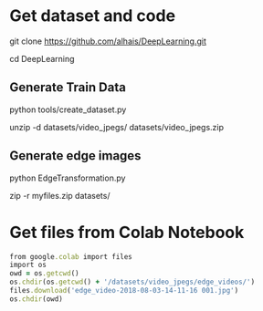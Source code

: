 # Get dataset and code 

git clone https://github.com/alhais/DeepLearning.git

cd DeepLearning

## Generate Train Data
python tools/create_dataset.py



unzip -d datasets/video_jpegs/ datasets/video_jpegs.zip

## Generate edge images
python EdgeTransformation.py


zip -r myfiles.zip datasets/

# Get files from Colab Notebook
```ruby
from google.colab import files
import os
owd = os.getcwd()
os.chdir(os.getcwd() + '/datasets/video_jpegs/edge_videos/')
files.download('edge_video-2018-08-03-14-11-16 001.jpg')
os.chdir(owd)
```
